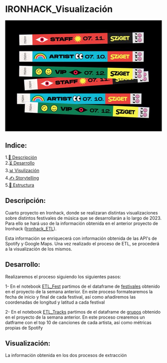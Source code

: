# IRONHACK_Visualización

<div style="text-align:center">
    <img src="./images/portada.jpg" alt="portada">
</div>

## Indice:
1.[📜 Descripción](#descripcion)\
2.[⏳ Desarrollo](#desarrollo)\
3.[📊 Visulización](#visualizacion)\
4.[✍️ Storytelling](#database)\
5.[📁 Estructura](#Estructura)

## Descripción:<a name="descripcion"/>

Cuarto proyecto en Ironhack, donde se realizaran distintas visualizaciones sobre distintos festivales de música que se desarrollarán a lo largo de 2023. Para ello se hará uso de la información obtenida en el anterior proyecto de Ironhack ([Ironhack_ETL](https://github.com/gusavato/3_IRONHACK_ETL)). 

Esta información se enriquecerá con información obtenida de las API's de Spotify y Google Maps. Una vez realizado el proceso de ETL, se procederá a la visualización de los mismos.


## Desarrollo:<a name="desarrollo"/>

Realizaremos el proceso siguiendo los siguientes pasos:

1- En el notebook [ETL_Fest](https://github.com/gusavato/4_IRONHACK_Visualization/blob/main/Jupyter/ETL_fest.ipynb) partimos de el dataframe de [festivales](https://github.com/gusavato/3_IRONHACK_ETL/blob/main/data/df_fest_clean.parquet) obtenido en el proyecto de la semana anterior. En este proceso formatearemos la fecha de inicio y final de cada festival, así como añadiremos las coordenadas de longitud y latitud a cada festival

2- En el notebook [ETL_Tracks](https://github.com/gusavato/4_IRONHACK_Visualization/blob/main/Jupyter/ETL_Tracks.ipynb) partimos de el dataframe de [grupos](https://github.com/gusavato/3_IRONHACK_ETL/blob/main/data/grupos_spotify_clean.parquet) obtenido en el proyecto de la semana anterior. En este proceso crearemos un datframe con el top 10 de canciones de cada artista, así como métricas propias de Spotify


## Visualización:<a name="visualizacion"/>

La información obtenida en los dos procesos de extracción 